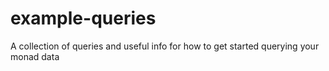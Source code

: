 # example-queries
A collection of queries and useful info for how to get started querying your monad data
